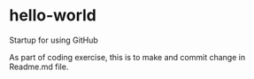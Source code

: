 # hello-world
Startup for using GitHub

As part of coding exercise, this is to make and commit change in Readme.md file.
